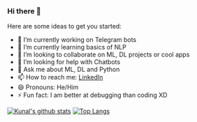 ### Hi there 👋

<!--
**AlKun25/AlKun25** is a ✨ _special_ ✨ repository because its `README.md` (this file) appears on your GitHub profile.-->

Here are some ideas to get you started:

- 🔭 I’m currently working on Telegram bots
- 🌱 I’m currently learning basics of NLP
- 👯 I’m looking to collaborate on ML, DL projects or cool apps
- 🤔 I’m looking for help with Chatbots
- 💬 Ask me about ML, DL and Python
- 📫 How to reach me: [LinkedIn](https://www.linkedin.com/in/kunalmundada/)
- 😄 Pronouns: He/Him
- ⚡ Fun fact: I am better at debugging than coding XD

[![Kunal's github stats](https://github-readme-stats-pearl-six.vercel.app/api?username=AlKun25&show_icons=false&theme=radical&hide=issues&exclude_repo=github-readme-stats,OpenSource,study1,AlKun25)](https://github.com/AlKun25/github-readme-stats)
[![Top Langs](https://github-readme-stats-pearl-six.vercel.app/api/top-langs/?username=AlKun25&layout=compact&hide=javascript,html,css&exclude_repo=github-readme-stats,OpenSource,study1,AlKun25)](https://github.com/AlKun25/github-readme-stats)
